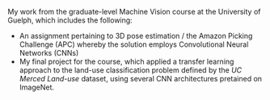 My work from the graduate-level Machine Vision course at the University of Guelph, which includes the following:
- An assignment pertaining to 3D pose estimation / the Amazon Picking Challenge (APC) whereby the solution employs Convolutional Neural  Networks (CNNs)
- My final project for the course, which applied a transfer learning approach to the land-use classification problem defined by the <em>UC Merced Land-use</em> dataset, using several CNN architectures pretained on ImageNet. 

